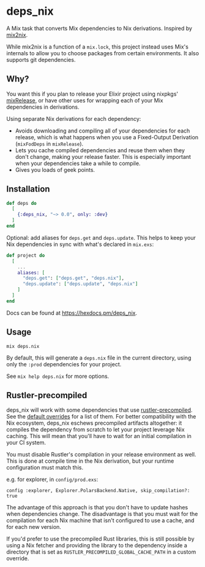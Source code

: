 # deps_nix

A Mix task that converts Mix dependencies to Nix derivations. Inspired by
[mix2nix](https://github.com/ydlr/mix2nix).

While mix2nix is a function of a `mix.lock`, this project instead uses Mix's
internals to allow you to choose packages from certain environments. It also
supports git dependencies.

## Why?

You want this if you plan to release your Elixir project using nixpkgs'
[mixRelease](https://github.com/NixOS/nixpkgs/blob/master/pkgs/development/beam-modules/mix-release.nix),
or have other uses for wrapping each of your Mix dependencies in derivations.

Using separate Nix derivations for each dependency:

- Avoids downloading and compiling all of your dependencies for each release,
  which is what happens when you use a Fixed-Output Derivation (`mixFodDeps` in
  `mixRelease`).
- Lets you cache compiled dependencies and reuse them when they don't change,
  making your release faster. This is especially important when your
  dependencies take a while to compile.
- Gives you loads of geek points.

## Installation

```elixir
def deps do
  [
    {:deps_nix, "~> 0.0", only: :dev}
  ]
end
```

Optional: add aliases for `deps.get` and `deps.update`. This helps to keep your
Nix dependencies in sync with what's declared in `mix.exs`:

```elixir
def project do
  [
    ...
    aliases: [
      "deps.get": ["deps.get", "deps.nix"],
      "deps.update": ["deps.update", "deps.nix"]
    ]
  ]
end
```

Docs can be found at <https://hexdocs.pm/deps_nix>.

## Usage

```shell
mix deps.nix
```

By default, this will generate a `deps.nix` file in the current directory,
using only the `:prod` dependencies for your project.

See `mix help deps.nix` for more options.

## Rustler-precompiled

deps_nix will work with some dependencies that use
[rustler-precompiled](https://github.com/philss/rustler_precompiled). See the
[default overrides](priv/default-overrides.nix) for a list of them. For better
compatibility with the Nix ecosystem, deps_nix eschews precompiled artifacts
altogether: it compiles the dependency from scratch to let your project
leverage Nix caching. This will mean that you'll have to wait for an initial
compilation in your CI system.

You must disable Rustler's compilation in your release environment as well.
This is done at compile time in the Nix derivation, but your runtime
configuration must match this.

e.g. for explorer, in `config/prod.exs`:

```
config :explorer, Explorer.PolarsBackend.Native, skip_compilation?: true
```

The advantage of this approach is that you don't have to update hashes when
dependencies change. The disadvantage is that you must wait for the compilation
for each Nix machine that isn't configured to use a cache, and for each new
version.

If you'd prefer to use the precompiled Rust libraries, this is still possible
by using a Nix fetcher and providing the library to the dependency inside a
directory that is set as `RUSTLER_PRECOMPILED_GLOBAL_CACHE_PATH` in a custom
override.
